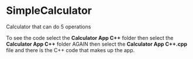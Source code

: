 # SimpleCalculator
Calculator that can do 5 operations

To see the code select the <b>Calculator App C++</b> folder then select the <b>Calculator App C++</b> folder AGAIN then select the <b>Calculator App C++.cpp</b> file 
and there is the C++ code that makes up the app.
